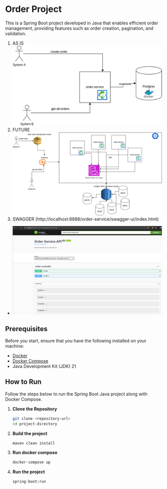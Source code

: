 # Order Project

This is a Spring Boot project developed in Java that enables efficient order management, providing features such as order creation, pagination, and validation.
1. AS IS <br>
![pic-2.png](pic-2.png)
2. FUTURE <br>
![pic-3.png](pic-3.png)
3. SWAGGER (http://localhost:8888/order-service/swagger-ui/index.html) <br>
- ![pic-1.png](pic-1.png)

## Prerequisites

Before you start, ensure that you have the following installed on your machine:

- [Docker](https://docs.docker.com/get-docker/)
- [Docker Compose](https://docs.docker.com/compose/install/)
- Java Development Kit (JDK) 21 

## How to Run

Follow the steps below to run the Spring Boot Java project along with Docker Compose.

1. **Clone the Repository**

   ```bash
   git clone <repository-url>
   cd project-directory

2. **Build the project**

   ```bash
   maven clean install

3. **Run docker compose**

   ```bash
   docker-compose up

4. **Run the project**

   ```bash
   spring-boot:run
